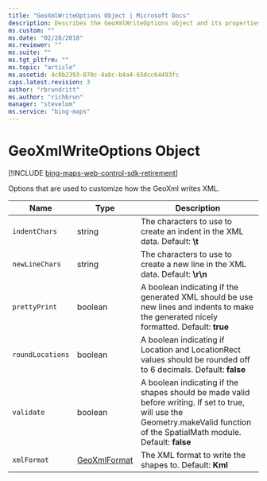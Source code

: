 ```yaml
---
title: "GeoXmlWriteOptions Object | Microsoft Docs"
description: Describes the GeoXmlWriteOptions object and its properties that are used to customize how the GeoXml writes XML.
ms.custom: ""
ms.date: "02/28/2018"
ms.reviewer: ""
ms.suite: ""
ms.tgt_pltfrm: ""
ms.topic: "article"
ms.assetid: 4c0b2393-070c-4abc-b4a4-65dcc64493fc
caps.latest.revision: 3
author: "rbrundritt"
ms.author: "richbrun"
manager: "stevelom"
ms.service: "bing-maps"
---
```


# GeoXmlWriteOptions Object

[!INCLUDE [bing-maps-web-control-sdk-retirement](../../includes/bing-maps-web-control-sdk-retirement.md)]

Options that are used to customize how the GeoXml writes XML.

| Name             | Type         | Description  |
|------------------|--------------|--------------|
| `indentChars`    | string       | The characters to use to create an indent in the XML data. Default: **\\t** |
| `newLineChars`   | string       | The characters to use to create a new line in the XML data. Default: **\\r\\n** |
| `prettyPrint`    | boolean      | A boolean indicating if the generated XML should be use new lines and indents to make the generated nicely formatted. Default: **true** |
| `roundLocations` | boolean      | A boolean indicating if Location and LocationRect values should be rounded off to 6 decimals. Default: **false** |
| `validate`       | boolean      | A boolean indicating if the shapes should be made valid before writing. If set to true, will use the Geometry.makeValid function of the SpatialMath module. Default: **false** |
| `xmlFormat`      | [GeoXmlFormat](geoxmlformat-enumeration.md) | The XML format to write the shapes to. Default: **Kml**   |
